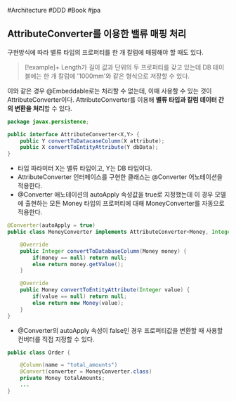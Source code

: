 #Architecture #DDD #Book #jpa 
## AttributeConverter를 이용한 밸류 매핑 처리
구현방식에 따라 밸류 타입의 프로퍼티를 한 개 칼럼에 매핑해야 할 때도 있다.

> [!example]+ 
> Length가 길이 값과 단위의 두 프로퍼티를 갖고 있는데 DB 테이블에는 한 개 칼럼에 '1000mm'와 같은 형식으로 저장할 수 있다.

이와 같은 경우 @Embeddable로는 처리할 수 없는데, 이때 사용할 수 있는 것이 AttributeConverter이다. AttributeConverter를 이용해 **밸류 타입과 칼럼 데이터 간의 변환을 처리**할 수 있다.

```java
package javax.persistence;

public interface AttributeConverter<X,Y> {
	public Y convertToDatacaseColumn(X attribute);
	public X convertToEntityAttribute(Y dbData);
}
```

+ 타입 파라미터 X는 밸류 타입이고, Y는 DB 타입이다.
+ AttributeConverter 인터페이스를 구현한 클래스는 @Converter 어노테이션을 적용한다.
+ @Converter 애노테이션의 autoApply 속성값을 true로 지정했는데 이 경우 모델에 출현하는 모든 Money 타입의 프로퍼티에 대해 MoneyConverter를 자동으로 적용한다.
```java
@Converter(autoApply = true)
public class MoneyConverter implements AttributeConverter<Money, Integer> {

	@Override
	public Integer convertToDatabaseColumn(Money money) {
		if(money == null) return null;
		else return money.getValue();
	}

	@Override
	public Money convertToEntityAttribute(Integer value) {
		if(value == null) return null;
		else return new Money(value);
	}
}
```

+  @Converter의 autoApply 속성이 false인 경우 프로퍼티값을 변환할 때 사용할 컨버터를 직접 지정할 수 있다.
```java
public class Order {

	@Column(name = "total_amounts")
	@Convert(converter = MoneyConverter.class)
	private Money totalAmounts;
	...
}
```
